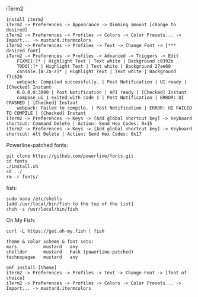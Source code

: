 iTerm2:

    install iterm2
    iTerm2 -> Preferences -> Appearance -> Dimming amount [change to desired]
    iTerm2 -> Preferences -> Profiles -> Colors -> Color Presets... -> Import... -> mustard.itermcolors
    iTerm2 -> Preferences -> Profiles -> Text -> Change Font -> [*** desired font]
    iTerm2 -> Preferences -> Profiles -> Advanced -> Triggers -> Edit
        FIXME[:]* | Highlight Text | Text white | Background c0392b
        TODO[:]* | Highlight Text | Text white | Background 27ae60
        console.[A-Za-z]* | Highlight Text | Text white | Background f7c526
        webpack: Compiled successfully. | Post Notification | UI ready | [Checked] Instant
        0.0.0.0:3000 | Post Notification | API ready | [Checked] Instant
        compose_ui_1 exited with code 1 | Post Notification | ERROR: UI CRASHED | [Checked] Instant
        webpack: Failed to compile. | Post Notification | ERROR: UI FAILED TO COMPILE | [Checked] Instant
    iTerm2 -> Preferences -> Keys -> [Add global shortcut key] -> Keyboard shortcut: Command Delete | Action: Send Hex Codes: 0x15
    iTerm2 -> Preferences -> Keys -> [Add global shortcut key] -> Keyboard shortcut: Alt Delete | Action: Send Hex Codes: 0x17

Powerline-patched fonts:

    git clone https://github.com/powerline/fonts.git
    cd fonts
    ./install.sh
    cd ../
    rm -r fonts/

fish:

    sudo nano /etc/shells
    [add /usr/local/bin/fish to the top of the list]
    chsh -s /usr/local/bin/fish

Oh My Fish:

    curl -L https://get.oh-my.fish | fish

    theme & color scheme & font sets:
    mars          mustard   any
    shellder      mustard   hack (powerline-patched)
    technopagan   mustard   any

    omf install [theme]
    iTerm2 -> Preferences -> Profiles -> Text -> Change Font -> [font of choice]
    iTerm2 -> Preferences -> Profiles -> Colors -> Color Presets... -> Import... -> mustard.itermcolors
